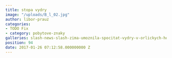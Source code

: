 ```yaml
---
title: stopa vydry
image: "/uploads/B_l_02.jpg"
author: libor-prauz
categories:
- TODO Fix
- category: pobytove-znaky
galleries: slash-news-slash-zima-umoznila-spocitat-vydry-v-orlickych-horach
position: 94
date: 2017-01-26 07:12:58.000000000 Z
---
```

